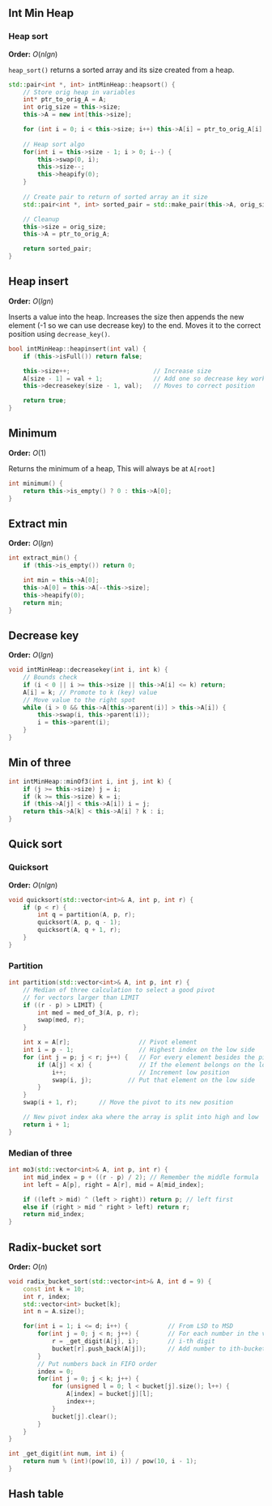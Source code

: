 ## Int Min Heap

### Heap sort
**Order:** $O(nlgn)$ 

`heap_sort()` returns a sorted array and its size created from a heap.
```cpp
std::pair<int *, int> intMinHeap::heapsort() {
    // Store orig heap in variables
    int* ptr_to_orig_A = A;
    int orig_size = this->size;
    this->A = new int[this->size];

    for (int i = 0; i < this->size; i++) this->A[i] = ptr_to_orig_A[i];
    
    // Heap sort algo
    for(int i = this->size - 1; i > 0; i--) {
        this->swap(0, i);
        this->size--;
        this->heapify(0);
    }
    
    // Create pair to return of sorted array an it size
    std::pair<int *, int> sorted_pair = std::make_pair(this->A, orig_size);

    // Cleanup
    this->size = orig_size;
    this->A = ptr_to_orig_A;

    return sorted_pair;
}
```

## Heap insert
**Order:** $O(lgn)$ 

Inserts a value into the heap. Increases the size then appends the new element (-1 so we can use decrease key) to the end. Moves it to the correct position using `decrease_key()`.
```cpp
bool intMinHeap::heapinsert(int val) {
    if (this->isFull()) return false;

    this->size++;                       // Increase size
    A[size - 1] = val + 1;              // Add one so decrease key works
    this->decreasekey(size - 1, val);   // Moves to correct position

    return true;
}
```

## Minimum
**Order:** $O(1)$ 

Returns the minimum of a heap, This will always be at `A[root]`
```cpp
int minimum() {
    return this->is_empty() ? 0 : this->A[0];
}
```

## Extract min
**Order:** $O(lgn)$ 

```cpp
int extract_min() {
    if (this->is_empty()) return 0;

    int min = this->A[0];
    this->A[0] = this->A[--this->size];
    this->heapify(0);
    return min;
}
```

## Decrease key
**Order:** $O(lgn)$ 

```cpp
void intMinHeap::decreasekey(int i, int k) {
    // Bounds check
    if (i < 0 || i >= this->size || this->A[i] <= k) return;
    A[i] = k; // Promote to k (key) value
    // Move value to the right spot
    while (i > 0 && this->A[this->parent(i)] > this->A[i]) {
        this->swap(i, this->parent(i));
        i = this->parent(i);
    }
}
```
## Min of three
```cpp
int intMinHeap::minOf3(int i, int j, int k) {
    if (j >= this->size) j = i;
    if (k >= this->size) k = i;
    if (this->A[j] < this->A[i]) i = j;
    return this->A[k] < this->A[i] ? k : i;
}
```

## Quick sort
### Quicksort
**Order:** $O(nlgn)$ 
```cpp
void quicksort(std::vector<int>& A, int p, int r) {
    if (p < r) {
        int q = partition(A, p, r);
        quicksort(A, p, q - 1);
        quicksort(A, q + 1, r);
    }
}
```

### Partition
```cpp
int partition(std::vector<int>& A, int p, int r) {
    // Median of three calculation to select a good pivot 
    // for vectors larger than LIMIT
    if ((r - p) > LIMIT) {
        int med = med_of_3(A, p, r);
        swap(med, r);
    }

    int x = A[r];                   // Pivot element
    int i = p - 1;                  // Highest index on the low side
    for (int j = p; j < r; j++) {   // For every element besides the pivot
        if (A[j] < x) {             // If the element belongs on the low side
            i++;                    // Increment low position
            swap(i, j);          // Put that element on the low side
        }
    }
    swap(i + 1, r);      // Move the pivot to its new position

    // New pivot index aka where the array is split into high and low
    return i + 1;
}

```

### Median of three
```cpp
int mo3(std::vector<int>& A, int p, int r) {
    int mid_index = p + ((r - p) / 2); // Remember the middle formula
    int left = A[p], right = A[r], mid = A[mid_index];

    if ((left > mid) ^ (left > right)) return p; // left first
    else if (right > mid ^ right > left) return r;
    return mid_index;
}
```

## Radix-bucket sort
**Order:** $O(n)$ 

```cpp
void radix_bucket_sort(std::vector<int>& A, int d = 9) {
    const int k = 10;
    int r, index;
    std::vector<int> bucket[k];
    int n = A.size();

    for(int i = 1; i <= d; i++) {           // From LSD to MSD
        for(int j = 0; j < n; j++) {        // For each number in the vector
            r = _get_digit(A[j], i);        // i-th digit
            bucket[r].push_back(A[j]);      // Add number to ith-bucket
        }
        // Put numbers back in FIFO order
        index = 0;
        for(int j = 0; j < k; j++) {
            for (unsigned l = 0; l < bucket[j].size(); l++) {
                A[index] = bucket[j][l];
                index++;
            }
            bucket[j].clear();
        }
    }
}
```
```cpp
int _get_digit(int num, int i) {
    return num % (int)(pow(10, i)) / pow(10, i - 1);
}
```

## Hash table
